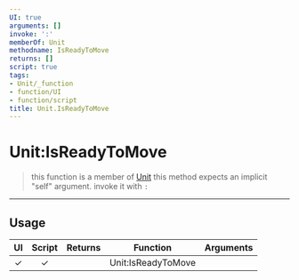 ```yaml
---
UI: true
arguments: []
invoke: ':'
memberOf: Unit
methodname: IsReadyToMove
returns: []
script: true
tags:
- Unit/_function
- function/UI
- function/script
title: Unit.IsReadyToMove
---
```

# Unit:IsReadyToMove
> this function is a member of [Unit](civ-6/lua/Unit.md)
> this method expects an implicit "self" argument. invoke it with `:`
-----
## Usage
|  UI | Script | Returns | Function | Arguments |
|:---:|:------:|-------:|:--------:|:---------|
|✓|✓||Unit:IsReadyToMove||
